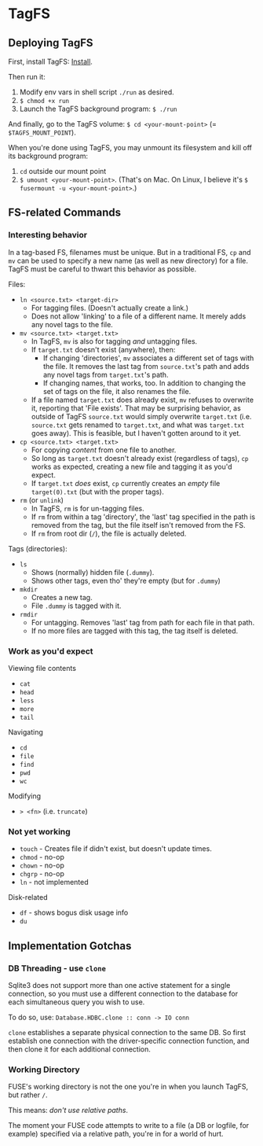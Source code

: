 
# TagFS


## Deploying TagFS

First, install TagFS: [Install](docs/Install.md).

Then run it:

1. Modify env vars in shell script `./run` as desired.
2. `$ chmod +x run`
3. Launch the TagFS background program: `$ ./run`

And finally, go to the TagFS volume: `$ cd <your-mount-point>` (=
`$TAGFS_MOUNT_POINT`).

When you're done using TagFS, you may unmount its filesystem and kill
off its background program:

1. `cd` outside our mount point
2. `$ umount <your-mount-point>`. (That's on Mac. On Linux, I believe
   it's `$ fusermount -u <your-mount-point>`.)



## FS-related Commands

### Interesting behavior

In a tag-based FS, filenames must be unique. But in a traditional FS,
`cp` and `mv` can be used to specify a new name (as well as new
directory) for a file. TagFS must be careful to thwart this behavior
as possible.


Files:
+ `ln <source.txt> <target-dir>`
  - For tagging files. (Doesn't actually create a link.)
  - Does not allow 'linking' to a file of a different name. It merely
    adds any novel tags to the file.
+ `mv <source.txt> <target.txt>`
  - In TagFS, `mv` is also for tagging *and* untagging files.
  - If `target.txt` doesn't exist (anywhere), then:
    + If changing 'directories', `mv` associates a different set of
      tags with the file. It removes the last tag from `source.txt`'s
      path and adds any novel tags from `target.txt`'s path.
	+ If changing names, that works, too. In addition to changing the
      set of tags on the file, it also renames the file.
  - If a file named `target.txt` does already exist, `mv` refuses to
    overwrite it, reporting that 'File exists'. That may be surprising
    behavior, as outside of TagFS `source.txt` would simply overwrite
    `target.txt` (i.e. `source.txt` gets renamed to `target.txt`, and
    what was `target.txt` goes away). This is feasible, but I haven't
    gotten around to it yet.
+ `cp <source.txt> <target.txt>`
  - For copying *content* from one file to another.
  - So long as `target.txt` doesn't already exist (regardless of
    tags), `cp` works as expected, creating a new file and tagging it
    as you'd expect.
  - If `target.txt` *does* exist, `cp` currently creates an *empty*
  file `target(0).txt` (but with the proper tags).
+ `rm` (or `unlink`)
  - In TagFS, `rm` is for un-tagging files.
  - If `rm` from within a tag 'directory', the 'last' tag specified in
    the path is removed from the tag, but the file itself isn't
    removed from the FS.
  - If `rm` from root dir (`/`), the file is actually deleted.


Tags (directories):
+ `ls`
  - Shows (normally) hidden file (`.dummy`).
  - Shows other tags, even tho' they're empty (but for `.dummy`)
+ `mkdir`
  - Creates a new tag.
  - File `.dummy` is tagged with it.
+ `rmdir`
  - For untagging. Removes 'last' tag from path for each file in that
    path.
  - If no more files are tagged with this tag, the tag itself is
    deleted.


### Work as you'd expect

Viewing file contents
+ `cat`
+ `head`
+ `less`
+ `more`
+ `tail`

Navigating
+ `cd`
+ `file`
+ `find`
+ `pwd`
+ `wc`

Modifying
+ `> <fn>` (i.e. `truncate`)


### Not yet working

+ `touch` - Creates file if didn't exist, but doesn't update times.
+ `chmod` - no-op
+ `chown` - no-op
+ `chgrp` - no-op
+ `ln` - not implemented

Disk-related
+ `df` - shows bogus disk usage info
+ `du`


## Implementation Gotchas


### DB Threading - use `clone`

Sqlite3 does not support more than one active statement for a single
connection, so you must use a different connection to the database for
each simultaneous query you wish to use.

To do so, use:
`Database.HDBC.clone :: conn -> IO conn`

`clone` establishes a separate physical connection to the same DB. So
first establish one connection with the driver-specific connection
function, and then clone it for each additional connection.



### Working Directory

FUSE's working directory is not the one you're in when you launch
TagFS, but rather `/`.

This means: *don't use relative paths*.

The moment your FUSE code attempts to write to a file (a DB or
logfile, for example) specified via a relative path, you're in for a
world of hurt.
